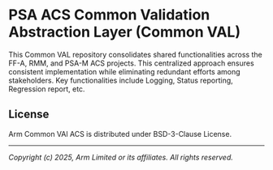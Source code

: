 
# PSA ACS Common Validation Abstraction Layer (Common VAL)

This Common VAL repository consolidates shared functionalities across the FF-A, RMM, and PSA-M ACS projects. This centralized approach ensures consistent implementation while eliminating redundant efforts among stakeholders. Key functionalities include Logging, Status reporting, Regression report, etc.


## License

Arm Common VAl ACS is distributed under BSD-3-Clause License.

--------------

*Copyright (c) 2025, Arm Limited or its affiliates. All rights reserved.*
